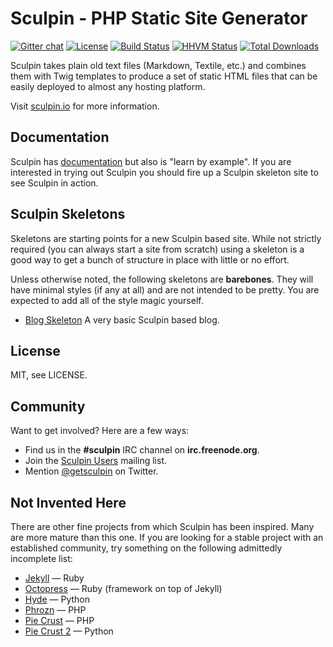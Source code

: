 Sculpin - PHP Static Site Generator
===================================

[![Gitter chat](https://badges.gitter.im/sculpin/sculpin.svg)](https://gitter.im/sculpin/sculpin)
[![License](https://poser.pugx.org/sculpin/sculpin/license.svg)](https://packagist.org/packages/sculpin/sculpin)
[![Build Status](https://travis-ci.org/sculpin/sculpin.svg?branch=master)](https://travis-ci.org/sculpin/sculpin)
[![HHVM Status](http://hhvm.h4cc.de/badge/sculpin/sculpin.svg?branch=master)](http://hhvm.h4cc.de/package/sculpin/sculpin)
[![Total Downloads](https://poser.pugx.org/sculpin/sculpin/downloads.svg)](https://packagist.org/packages/sculpin/sculpin)


Sculpin takes plain old text files (Markdown, Textile, etc.) and combines
them with Twig templates to produce a set of static HTML files that can
be easily deployed to almost any hosting platform.

Visit [sculpin.io](http://sculpin.io) for more information.



Documentation
-------------

Sculpin has [documentation](https://sculpin.io/documentation/) but also is "learn by example". If you are interested in trying out Sculpin you should fire
up a Sculpin skeleton site to see Sculpin in action.


Sculpin Skeletons
-----------------

Skeletons are starting points for a new Sculpin based site. While not strictly
required (you can always start a site from scratch) using a skeleton is a good
way to get a bunch of structure in place with little or no effort.

Unless otherwise noted, the following skeletons are **barebones**. They will have
minimal styles (if any at all) and are not intended to be pretty. You are
expected to add all of the style magic yourself.

 * [Blog Skeleton](https://github.com/sculpin/sculpin-blog-skeleton)
   A very basic Sculpin based blog.


License
-------

MIT, see LICENSE.


Community
---------

Want to get involved? Here are a few ways:

* Find us in the **#sculpin** IRC channel on **irc.freenode.org**.
* Join the [Sculpin Users](http://groups.google.com/group/sculpin-users)
  mailing list.
* Mention [@getsculpin](http://twitter.com/getsculpin) on Twitter.


Not Invented Here
-----------------

There are other fine projects from which Sculpin has been inspired. Many are
more mature than this one. If you are looking for a stable project with an
established community, try something on the following admittedly incomplete
list:

 * [Jekyll](http://jekyllrb.com/) &mdash; Ruby
 * [Octopress](http://octopress.org) &mdash; Ruby (framework on top of Jekyll)
 * [Hyde](http://hyde.github.io/) &mdash; Python
 * [Phrozn](https://github.com/Pawka/phrozn) &mdash; PHP
 * [Pie Crust](https://github.com/ludovicchabant/PieCrust) &mdash; PHP
 * [Pie Crust 2](http://bolt80.com/piecrust) &mdash; Python

